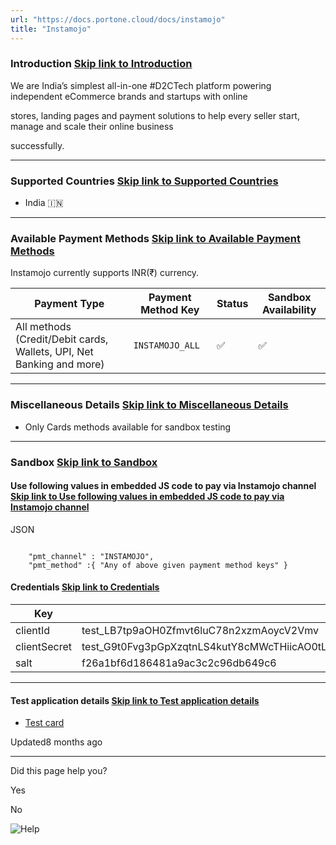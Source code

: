 ```yaml
---
url: "https://docs.portone.cloud/docs/instamojo"
title: "Instamojo"
---
```


### Introduction   [Skip link to Introduction](https://docs.portone.cloud/docs/instamojo\#introduction)

We are India’s simplest all-in-one #D2CTech platform powering independent eCommerce brands and startups with online

stores, landing pages and payment solutions to help every seller start, manage and scale their online business

successfully.

* * *

### Supported Countries   [Skip link to Supported Countries](https://docs.portone.cloud/docs/instamojo\#supported-countries)

- India 🇮🇳

* * *

### Available Payment Methods   [Skip link to Available Payment Methods](https://docs.portone.cloud/docs/instamojo\#available-payment-methods)

Instamojo currently supports INR(₹) currency.

| Payment Type | Payment Method Key | Status | Sandbox Availability |
| --- | --- | --- | --- |
| All methods (Credit/Debit cards, Wallets, UPI, Net Banking and more) | `INSTAMOJO_ALL` | ✅ | ✅ |

* * *

### Miscellaneous Details   [Skip link to Miscellaneous Details](https://docs.portone.cloud/docs/instamojo\#miscellaneous-details)

- Only Cards methods available for sandbox testing

* * *

### Sandbox   [Skip link to Sandbox](https://docs.portone.cloud/docs/instamojo\#sandbox)

#### Use following values in embedded JS code to pay via Instamojo channel   [Skip link to Use following values in embedded JS code to pay via Instamojo channel](https://docs.portone.cloud/docs/instamojo\#use-following-values-in-embedded-js-code-to-pay-via-instamojo-channel)

JSON

```rdmd-code lang-json theme-light

    "pmt_channel" : "INSTAMOJO",
    "pmt_method" :{ "Any of above given payment method keys" }

```

#### Credentials   [Skip link to Credentials](https://docs.portone.cloud/docs/instamojo\#credentials)

| Key | Value |
| --- | --- |
| clientId | test\_LB7tp9aOH0Zfmvt6luC78n2xzmAoycV2Vmv |
| clientSecret | test\_G9t0Fvg3pGpXzqtnLS4kutY8cMWcTHiicAO0tLdVBDj50RU95rWyXA9nc0wg9WTnDxBZysUlXa12iZ0VV23kaWovKFOAwAXGXzlMKZfHOmQawHhG4damCHWeMBx |
| salt | f26a1bf6d186481a9ac3c2c96db649c6 |

* * *

#### Test application details   [Skip link to Test application details](https://docs.portone.cloud/docs/instamojo\#test-application-details)

- [Test card](https://support.instamojo.com/hc/en-us/articles/208485675-Test-or-Sandbox-Account)

Updated8 months ago

* * *

Did this page help you?

Yes

No

![Help](https://cdn.jsdelivr.net/gh/iamport-intl/portone-devx-chatbot-widget@production/public/chat-intro1.svg)